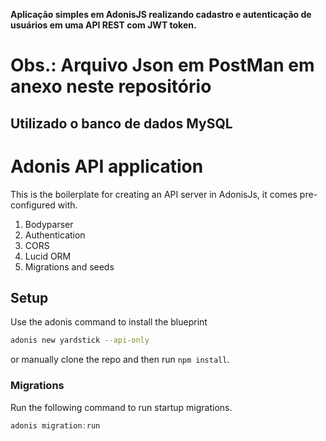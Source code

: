 **Aplicação simples em AdonisJS realizando cadastro e autenticação de usuários em uma API REST com JWT token.**

# Obs.: Arquivo Json em PostMan em anexo neste repositório

## Utilizado o banco de dados MySQL

# Adonis API application

This is the boilerplate for creating an API server in AdonisJs, it comes pre-configured with.

1. Bodyparser
2. Authentication
3. CORS
4. Lucid ORM
5. Migrations and seeds

## Setup

Use the adonis command to install the blueprint

```bash
adonis new yardstick --api-only
```

or manually clone the repo and then run `npm install`.


### Migrations

Run the following command to run startup migrations.

```js
adonis migration:run
```

